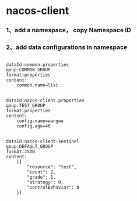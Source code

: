 # nacos-client
### 1、add a namespace， copy Namespace ID

### 2、add data configurations in namespace
```

dataId:common.properties
goup:COMMON_GROUP
format:properties
content:
    common.name=lisi
```

```

dataId:nacos-client.properties
goup:TEST_GROUP
format:properties
content:
    config.name=wangwu
    config.age=40

```

```

dataId:nacos-client-sentinel
goup:DEFAULT_GROUP
format:JSON
content:
    [{
        "resource": "test",
        "count": 2,
        "grade": 1,
        "strategy": 0,
        "controlBehavior": 0
    }]

```